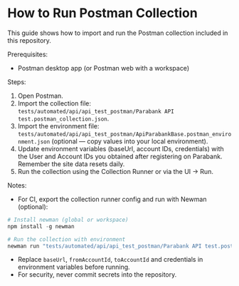 # How to Run Postman Collection

This guide shows how to import and run the Postman collection included in this repository.

Prerequisites:

- Postman desktop app (or Postman web with a workspace)

Steps:

1. Open Postman.
2. Import the collection file: `tests/automated/api/api_test_postman/Parabank API test.postman_collection.json`.
3. Import the environment file: `tests/automated/api/api_test_postman/ApiParabankBase.postman_environment.json` (optional — copy values into your local environment).
4. Update environment variables (baseUrl, account IDs, credentials) with the User and Account IDs you obtained after registering on Parabank. Remember the site data resets daily.
5. Run the collection using the Collection Runner or via the UI -> Run.

Notes:

- For CI, export the collection runner config and run with Newman (optional):

```powershell
# Install newman (global or workspace)
npm install -g newman

# Run the collection with environment
newman run "tests/automated/api/api_test_postman/Parabank API test.postman_collection.json" -e "tests/automated/api/api_test_postman/ApiParabankBase.postman_environment.json"
```

- Replace `baseUrl`, `fromAccountId`, `toAccountId` and credentials in environment variables before running.
- For security, never commit secrets into the repository.
